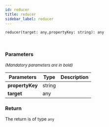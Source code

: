 ```yaml
---
id: reducer
title: reducer
sidebar_label: reducer
---
```


```tsx
reducer(target: any,propertyKey: string): any
```
<br/>



### Parameters

<font size="2"><i>(Mandatory parameters are in bold)</i></font>

| Parameters | Type | Description |
| --------- | ---- | ----------- |
| **propertyKey** | string |  |
| **target** | any |  |


### Return



The return is of type <code>any</code>